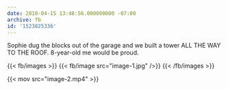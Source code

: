 ```yaml
---
date: 2018-04-15 13:48:56.000000000 -07:00
archive: fb
id: '1523825336'
---
```


Sophie dug the blocks out of the garage and we built a tower ALL THE WAY TO THE ROOF. 8-year-old me would be proud.

{{< fb/images >}}
{{< fb/image src="image-1.jpg" />}}
{{< /fb/images >}}

{{< mov src="image-2.mp4" >}}
